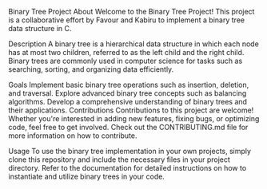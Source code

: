 Binary Tree Project
About
Welcome to the Binary Tree Project! This project is a collaborative effort by Favour and Kabiru to implement a binary tree data structure in C.

Description
A binary tree is a hierarchical data structure in which each node has at most two children, referred to as the left child and the right child. Binary trees are commonly used in computer science for tasks such as searching, sorting, and organizing data efficiently.

Goals
Implement basic binary tree operations such as insertion, deletion, and traversal.
Explore advanced binary tree concepts such as balancing algorithms.
Develop a comprehensive understanding of binary trees and their applications.
Contributions
Contributions to this project are welcome! Whether you're interested in adding new features, fixing bugs, or optimizing code, feel free to get involved. Check out the CONTRIBUTING.md file for more information on how to contribute.

Usage
To use the binary tree implementation in your own projects, simply clone this repository and include the necessary files in your project directory. Refer to the documentation for detailed instructions on how to instantiate and utilize binary trees in your code.